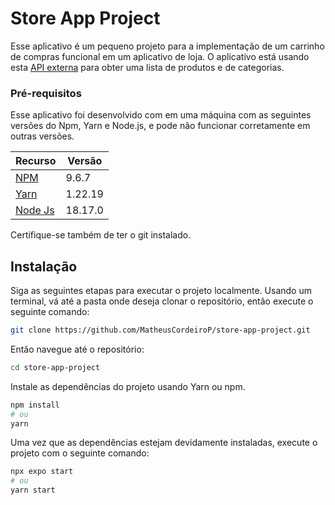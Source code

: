 # Store App Project

Esse aplicativo é um pequeno projeto para a implementação de um carrinho de compras funcional em um aplicativo de loja. O aplicativo está usando esta [API externa](https://fakestoreapi.com/docs#products) para obter uma lista de produtos e de categorias.

### Pré-requisitos

Esse aplicativo foi desenvolvido com em uma máquina com as seguintes versões do Npm, Yarn e Node.js, e pode não funcionar corretamente em outras versões.

| Recurso                          | Versão  |
| -------------------------------- | ------- |
| [NPM](https://www.npmjs.com/)    | 9.6.7   |
| [Yarn](https://yarnpkg.com/)     | 1.22.19 |
| [Node Js](https://nodejs.org/en) | 18.17.0 |

Certifique-se também de ter o git instalado.

## Instalação

Siga as seguintes etapas para executar o projeto localmente.
Usando um terminal, vá até a pasta onde deseja clonar o repositório, então execute o seguinte comando:

```bash
git clone https://github.com/MatheusCordeiroP/store-app-project.git
```

Então navegue até o repositório:

```bash
cd store-app-project
```

Instale as dependências do projeto usando Yarn ou npm.

```bash
npm install
# ou
yarn
```

Uma vez que as dependências estejam devidamente instaladas, execute o projeto com o seguinte comando:

```bash
npx expo start
# ou
yarn start
```
